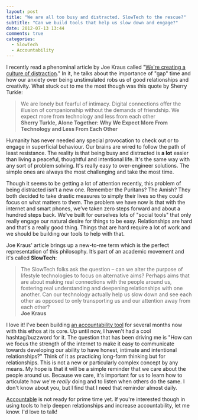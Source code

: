```yaml
---
layout: post
title: "We are all too busy and distracted. SlowTech to the rescue?"
subtitle: "Can we build tools that help us slow down and engage?"
date: 2012-07-13 13:44
comments: true
categories:
  - SlowTech
  - Accountability
---
```

I recently read a phenominal article by Joe Kraus called "[We're creating a culture of distraction](http://joekraus.com/were-creating-a-culture-of-distraction)." In it, he talks about the importance of "gap" time and how our anxiety over being unstimulated robs us of good relationships and creativity. What stuck out to me the most though was this quote by Sherry Turkle:
<blockquote>
We are lonely but fearful of intimacy. Digital connections offer the illusion of companionship without the demands of friendship. We expect more from technology and less from each other

<footer><strong>Sherry Turkle, Alone Together: Why We Expect More From Technology and Less From Each Other </strong></footer>
</blockquote>

<!-- more -->

Humanity has never needed any special provocation to check out or to engage in superficial behaviour. Our brains are wired to follow the path of least resistance. The reality is that being busy and distracted is **a lot** easier than living a peaceful, thoughtful and intentional life. It's the same way with any sort of problem solving. It's really easy to over-engineer solutions. The simple ones are always the most challenging and take the most time.

Though it seems to be getting a lot of attention recently, this problem of being distracted isn’t a new one. Remember the Puritans? The Amish? They both decided to take drastic measures to simply their lives so they could focus on what matters to them. The problem we have now is that with the internet and smart phones, we’ve taken zero steps forward and about a hundred steps back. We've built for ourselves lots of "social tools" that only really engage our natural desire for things to be easy. Relationships are hard and that's a really good thing. Things that are hard require a lot of work and we should be building our tools to help with that.

Joe Kraus' article brings up a new-to-me term which is the perfect representation of this philosophy. It’s part of an academic movement and it's called **SlowTech**:

<blockquote>
The SlowTech folks ask the question – can we alter the purpose of lifestyle technologies to focus on alternative aims? Perhaps aims that are about making real connections with the people around us, fostering real understanding and deepening relationships with one another. Can our technology actually help us slow down and see each other as opposed to only transporting us and our attention away from each other?

<footer><strong>Joe Kraus</strong>
<cite><a href="http://joekraus.com/were-creating-a-culture-of-distraction We're creating a culture of distraction"></a></cite></footer>
</blockquote>

I love it! I've been building [an accountability tool](http://accountable.to) for several months now with this ethos at its core. Up until now, I haven't had a cool hashtag/buzzword for it. The question that has been driving me is "How can we focus the strength of the internet to make it easy to communicate towards developing our ability to have honest, intimate and intentional relationships?" Think of it as practicing long-form thinking but for relationships. This is not a new or particularly complex concept by any means. My hope is that it will be a simple reminder that we care about the people around us. Because we care, it's important for us to learn how to articulate how we're *really* doing and to listen when others do the same. I don't know about you, but I find that I need that reminder almost daily.

[Accountable](http://accountable.to) is not ready for prime time yet. If you're interested though in using tools to help deepen relationships and increase accountability, let me know. I'd love to talk!